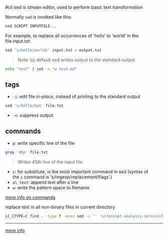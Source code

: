 #cli
sed is stream editor, used to perform basic text transformation

Normally `sed` is invoked like this:

```bash
sed SCRIPT INPUTFILE...
```

For example, to replace all occurrences of ‘hello’ to ‘world’ in the file input.txt:

```bash
sed 's/hello/world/' input.txt > output.txt
```
> Note: by default sed writes output to the standard output

```bash
echo "test" | sed -n "w test.md"
```

## tags
- `-i`: edit file *in-place*, instead of printing to the standard output
```bash
sed 's/hello/bye' file.txt
```
- `-n`: suppress output


## commands
- `p`: write specific line of the file
```bash
grep '45p' file.txt
```
> Writes 45th line of the input file
- `s`: for substitute, is the most important command in sed (syntax of the `s` command is ‘s/regexp/replacement/flags’.)
- `a\ text`: append text after a line
- `w`: write the pattern space to filename


[more info on commands]()

replace text in all non-binary files in current directory
```sh
LC_CTYPE=C find . -type f -exec sed -i '' 's/receipt-analysis-service/bank-config-service/g' {} +
```

---

[more info](https://www.gnu.org/software/sed/manual/sed.html)